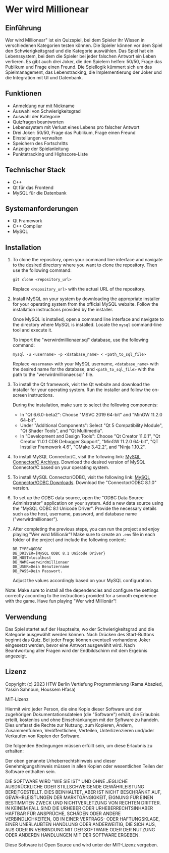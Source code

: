 # Wer wird Millionear

## Einführung

Wer wird Millionear" ist ein Quizspiel, bei dem Spieler ihr Wissen in verschiedenen Kategorien testen können. Die Spieler können vor dem Spiel den Schwierigkeitsgrad und die Kategorie auswählen. Das Spiel hat ein Lebenssystem, bei dem die Spieler bei jeder falschen Antwort ein Leben verlieren. Es gibt auch drei Joker, die den Spielern helfen: 50/50, Frage das Publikum und Frage einen Freund. Die Spiellogik kümmert sich um das Spielmanagement, das Lebenstracking, die Implementierung der Joker und die Integration mit UI und Datenbank.

## Funktionen

- Anmeldung nur mit Nickname
- Auswahl von Schwierigkeitsgrad
- Auswahl der Kategorie
- Quizfragen beantworten
- Lebenssystem mit Verlust eines Lebens pro falscher Antwort
- Drei Joker: 50/50, Frage das Publikum, Frage einen Freund
- Einstellungen verwalten
- Speichern des Fortschritts
- Anzeige der Spielanleitung
- Punktetracking und Highscore-Liste

## Technischer Stack

- C++
- Qt für das Frontend
- MySQL für die Datenbank

## Systemanforderungen

- Qt Framework
- C++ Compiler
- MySQL

## Installation

1. To clone the repository, open your command line interface and navigate to the desired directory where you want to clone the repository. Then use the following command:

   ```
   git clone <repository_url>
   ```

   Replace `<repository_url>` with the actual URL of the repository.

2. Install MySQL on your system by downloading the appropriate installer for your operating system from the official MySQL website. Follow the installation instructions provided by the installer.

   Once MySQL is installed, open a command line interface and navigate to the directory where MySQL is installed. Locate the `mysql` command-line tool and execute it.

   To import the "werwirdmillionaer.sql" database, use the following command:

   ```
   mysql -u <username> -p <database_name> < <path_to_sql_file>
   ```

   Replace `<username>` with your MySQL username, `<database_name>` with the desired name for the database, and `<path_to_sql_file>` with the path to the "werwirdmillionaer.sql" file.

3. To install the Qt framework, visit the Qt website and download the installer for your operating system. Run the installer and follow the on-screen instructions.

   During the installation, make sure to select the following components:

   - In "Qt 6.6.0-beta2": Choose "MSVC 2019 64-bit" and "MinGW 11.2.0 64-bit".
   - Under "Additional Components": Select "Qt 5 Compatibility Module", "Qt Shader Tools", and "Qt Multimedia".
   - In "Development and Design Tools": Choose "Qt Creator 11.0.1", "Qt Creator 11.0.1 CDB Debugger Support", "MinGW 11.2.0 64-bit", "QT Installer Framework 4.6", "CMake 3.42.2", and "Ninja 1.10.2".

4. To install MySQL Connector/C, visit the following link: [MySQL Connector/C Archives](https://downloads.mysql.com/archives/c-c/). Download the desired version of MySQL Connector/C based on your operating system.

5. To install MySQL Connector/ODBC, visit the following link: [MySQL Connector/ODBC Downloads](https://dev.mysql.com/downloads/connector/odbc/). Download the "Connector/ODBC 8.1.0" version.

6. To set up the ODBC data source, open the "ODBC Data Source Administrator" application on your system. Add a new data source using the "MySQL ODBC 8.1 Unicode Driver". Provide the necessary details such as the host, username, password, and database name ("werwirdmillionaer").

7. After completing the previous steps, you can run the project and enjoy playing "Wer wird Millionär"! Make sure to create an `.env` file in each folder of the project and include the following content:

   ```
   DB_TYPE=QODBC
   DB_DRIVER={MySQL ODBC 8.1 Unicode Driver}
   DB_HOST=localhost
   DB_NAME=werwirdmillionaer
   DB_USER=Dein Benutzername
   DB_PASS=Dein Passwort.
   ```

   Adjust the values accordingly based on your MySQL configuration.

Note: Make sure to install all the dependencies and configure the settings correctly according to the instructions provided for a smooth experience with the game. Have fun playing "Wer wird Millionär"!

## Verwendung

Das Spiel startet auf der Hauptseite, wo der Schwierigkeitsgrad und die Kategorie ausgewählt werden können. Nach Drücken des Start-Buttons beginnt das Quiz. Bei jeder Frage können eventuell vorhandene Joker eingesetzt werden, bevor eine Antwort ausgewählt wird. Nach Beantwortung aller Fragen wird der Endbildschirm mit dem Ergebnis angezeigt.

## Lizenz

Copyright (c) 2023 HTW Berlin Vertiefung Programmierung (Rama Abazied, Yassin Sahnoun, Houssem Hfasa)

MIT-Lizenz

Hiermit wird jeder Person, die eine Kopie dieser Software und der zugehörigen Dokumentationsdateien (die "Software") erhält, die Erlaubnis erteilt, kostenlos und ohne Einschränkungen mit der Software zu handeln. Dies umfasst die Rechte zur Nutzung, zum Kopieren, Ändern, Zusammenführen, Veröffentlichen, Verteilen, Unterlizenzieren und/oder Verkaufen von Kopien der Software.

Die folgenden Bedingungen müssen erfüllt sein, um diese Erlaubnis zu erhalten:

Der oben genannte Urheberrechtshinweis und dieser Genehmigungshinweis müssen in allen Kopien oder wesentlichen Teilen der Software enthalten sein.

DIE SOFTWARE WIRD "WIE SIE IST" UND OHNE JEGLICHE AUSDRÜCKLICHE ODER STILLSCHWEIGENDE GEWÄHRLEISTUNG BEREITGESTELLT. DIES BEINHALTET, ABER IST NICHT BESCHRÄNKT AUF, GEWÄHRLEISTUNGEN DER MARKTGÄNGIGKEIT, EIGNUNG FÜR EINEN BESTIMMTEN ZWECK UND NICHTVERLETZUNG VON RECHTEN DRITTER. IN KEINEM FALL SIND DIE URHEBER ODER URHEBERRECHTSINHABER HAFTBAR FÜR ANSPRÜCHE, SCHÄDEN ODER ANDERE VERBINDLICHKEITEN, OB IN EINER VERTRAGS- ODER HAFTUNGSKLAGE, EINER UNERLAUBTEN HANDLUNG ODER ANDERWEITIG, DIE SICH AUS, AUS ODER IN VERBINDUNG MIT DER SOFTWARE ODER DER NUTZUNG ODER ANDEREN HANDLUNGEN MIT DER SOFTWARE ERGEBEN.

Diese Software ist Open Source und wird unter der MIT-Lizenz vergeben.
